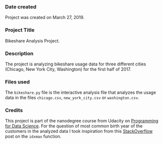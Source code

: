 ### Date created
Project was created on March 27, 2019.

### Project Title
Bikeshare Analysis Project.

### Description
The project is analyzing bikeshare usage data for three different cities  (Chicago, New York City, Washington) for the first half of 2017.

### Files used
The `bikeshare.py` file is the interactive analysis file that analyzes the usage data in the files `chicago.csv`, `new_york_city.csv` or `washington.csv`.

### Credits
This project is part of the nanodegree course from Udacity on [Programming for Data Science](https://eu.udacity.com/course/programming-for-data-science-nanodegree--nd104).
For the question of most common birth year of the customers in the analyzed data I took inspiration from this [StackOverflow](https://stackoverflow.com/questions/48590268/pandas-get-the-most-frequent-values-of-a-column/51053916) post on the `idxmax` function.
